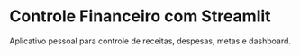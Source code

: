 # Controle Financeiro com Streamlit
Aplicativo pessoal para controle de receitas, despesas, metas e dashboard.
